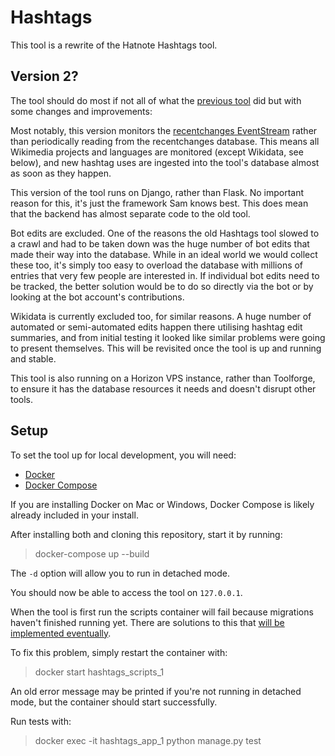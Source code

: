 # Hashtags

This tool is a rewrite of the Hatnote Hashtags tool.

## Version 2?

The tool should do most if not all of what the [previous tool](https://github.com/hatnote/hashtag-search) did but with some changes and improvements:

Most notably, this version monitors the [recentchanges EventStream](https://wikitech.wikimedia.org/wiki/EventStreams) rather than periodically reading from the recentchanges database. This means all Wikimedia projects and languages are monitored (except Wikidata, see below), and new hashtag uses are ingested into the tool's database almost as soon as they happen.

This version of the tool runs on Django, rather than Flask. No important reason for this, it's just the framework Sam knows best. This does mean that the backend has almost separate code to the old tool.

Bot edits are excluded. One of the reasons the old Hashtags tool slowed to a crawl and had to be taken down was the huge number of bot edits that made their way into the database. While in an ideal world we would collect these too, it's simply too easy to overload the database with millions of entries that very few people are interested in. If individual bot edits need to be tracked, the better solution would be to do so directly via the bot or by looking at the bot account's contributions.

Wikidata is currently excluded too, for similar reasons. A huge number of automated or semi-automated edits happen there utilising hashtag edit summaries, and from initial testing it looked like similar problems were going to present themselves. This will be revisited once the tool is up and running and stable.

This tool is also running on a Horizon VPS instance, rather than Toolforge, to ensure it has the database resources it needs and doesn't disrupt other tools.

## Setup

To set the tool up for local development, you will need:

* [Docker](https://www.docker.com)
* [Docker Compose](https://docs.docker.com/compose/install)

If you are installing Docker on Mac or Windows, Docker Compose is likely already included in your install.

After installing both and cloning this repository, start it by running:

>docker-compose up --build

The `-d` option will allow you to run in detached mode.

You should now be able to access the tool on `127.0.0.1`.

When the tool is first run the scripts container will fail because migrations haven't finished running yet. There are solutions to this that <a href="https://phabricator.wikimedia.org/T207277">will be implemented eventually</a>.

To fix this problem, simply restart the container with:

>docker start hashtags_scripts_1

An old error message may be printed if you're not running in detached mode, but the container should start successfully.

Run tests with:

>docker exec -it hashtags_app_1 python manage.py test
